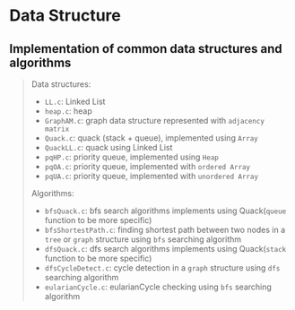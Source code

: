 # Data Structure
## Implementation of common data structures and algorithms
> Data structures:
>+ `LL.c`: Linked List
>+ `heap.c`: heap
>+ `GraphAM.c`: graph data structure represented with `adjacency matrix`
>+ `Quack.c`: quack (stack + queue), implemented using `Array`
>+ `QuackLL.c`: quack using Linked List
>+ `pqHP.c`: priority queue,  implemented using `Heap`
>+ `pqOA.c`: priority queue,  implemented with `ordered Array`
>+ `pqUA.c`: priority queue,  implemented with `unordered Array`  
>
> Algorithms:
>+ `bfsQuack.c`: bfs search algorithms implements using Quack(`queue` function to be more specific)
>+ `bfsShortestPath.c`: finding shortest path between two nodes in a `tree` or `graph` structure using `bfs` searching algorithm
>+ `dfsQuack.c`: dfs search algorithms implements using Quack(`stack` function to be more specific)
>+ `dfsCycleDetect.c`: cycle detection in a `graph` structure using `dfs` searching algorithm
>+ `eularianCycle.c`: eularianCycle checking using `bfs` searching algorithm
